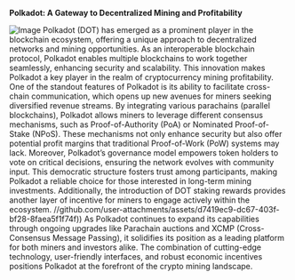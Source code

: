 **Polkadot: A Gateway to Decentralized Mining and Profitability**

![Image](https://github.com/user-attachments/assets/d7419ec9-dc67-403f-bf28-8faea5f1f74f)
Polkadot (DOT) has emerged as a prominent player in the blockchain ecosystem, offering a unique approach to decentralized networks and mining opportunities. As an interoperable blockchain protocol, Polkadot enables multiple blockchains to work together seamlessly, enhancing security and scalability. This innovation makes Polkadot a key player in the realm of cryptocurrency mining profitability.
One of the standout features of Polkadot is its ability to facilitate cross-chain communication, which opens up new avenues for miners seeking diversified revenue streams. By integrating various parachains (parallel blockchains), Polkadot allows miners to leverage different consensus mechanisms, such as Proof-of-Authority (PoA) or Nominated Proof-of-Stake (NPoS). These mechanisms not only enhance security but also offer potential profit margins that traditional Proof-of-Work (PoW) systems may lack.
Moreover, Polkadot’s governance model empowers token holders to vote on critical decisions, ensuring the network evolves with community input. This democratic structure fosters trust among participants, making Polkadot a reliable choice for those interested in long-term mining investments. Additionally, the introduction of DOT staking rewards provides another layer of incentive for miners to engage actively within the ecosystem.
 //github.com/user-attachments/assets/d7419ec9-dc67-403f-bf28-8faea5f1f74f))
As Polkadot continues to expand its capabilities through ongoing upgrades like Parachain auctions and XCMP (Cross-Consensus Message Passing), it solidifies its position as a leading platform for both miners and investors alike. The combination of cutting-edge technology, user-friendly interfaces, and robust economic incentives positions Polkadot at the forefront of the crypto mining landscape.
